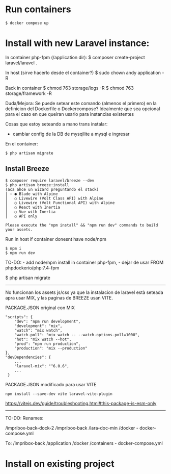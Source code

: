 # Run containers

	$ docker compose up

# Install with new Laravel instance: 

In container php-fpm (/application dir):
	$ composer create-project laravel/laravel .	

In host (sirve hacerlo desde el container?)
	$ sudo chown andy application -R

Back in container
	$ chmod 763 storage/logs -R
	$ chmod 763 storage/framework -R

Duda/Mejora:
	Se puede setear este comando (almenos el primero) en la definicion del Dockerfile o Dockercompose?
	Idealmente que sea opcional para el caso en que queiran usarlo para instancias existentes



Cosas que estoy seteando a mano trans instalar:

 - cambiar config de la DB de mysqllite a mysql e ingresar 

En el container:

	$ php artisan migrate



## Install Breeze

	$ composer require laravel/breeze --dev
	$ php artisan breeze:install
	(aca ahce un wizard preguntando el stack)
	│ › ● Blade with Alpine                                        
	│   ○ Livewire (Volt Class API) with Alpine                    
	│   ○ Livewire (Volt Functional API) with Alpine               
	│   ○ React with Inertia                                       
	│   ○ Vue with Inertia                                         
	│   ○ API only        

	Please execute the "npm install" && "npm run dev" commands to build your assets.

Run in host if container donesnt have node/npm

    $ npm i
    $ npm run dev

TO-DO:	- add node/npm install in container php-fpm,
		- dejar de usar FROM phpdockerio/php:7.4-fpm

$ php artisan migrate

-------------

No funcionan los assets js/css ya que la instalacion de laravel està seteada apra usar MIX,
y las paginas de BREEZE usan VITE.

PACKAGE.JSON original con MIX

	"scripts": {
        "dev": "npm run development",
        "development": "mix",
        "watch": "mix watch",
        "watch-poll": "mix watch -- --watch-options-poll=1000",
        "hot": "mix watch --hot",
        "prod": "npm run production",
        "production": "mix --production"
    },
	"devDependencies": {
		...
        "laravel-mix": "^6.0.6",
		...
     }

PACKAGE.JSON modificado para usar VITE

	npm install --save-dev vite laravel-vite-plugin


https://vitejs.dev/guide/troubleshooting.html#this-package-is-esm-only

------------


TO-DO: Renames: 

/impribox-back-dock-2
	/impribox-back
	/lara-doc-min
		/docker
		- docker-compose.yml

To:
/impribox-back
	/application
	/docker
		/containers
		- docker-compose.yml

# Install on existing project